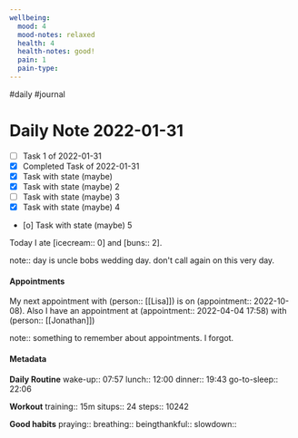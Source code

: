 ```yaml
---
wellbeing:
  mood: 4
  mood-notes: relaxed
  health: 4
  health-notes: good!
  pain: 1
  pain-type: 
---
```

#daily #journal

# Daily Note 2022-01-31

- [ ] Task 1 of 2022-01-31
- [x] Completed Task of 2022-01-31
- [x] Task with state (maybe)
- [x] Task with state (maybe) 2
- [ ] Task with state (maybe) 3
- [x] Task with state (maybe) 4
- [o] Task with state (maybe) 5

Today I ate [icecream:: 0] and [buns:: 2].

note:: day is uncle bobs wedding day. don't call again on this very day.

#### Appointments
My next appointment with (person:: [[Lisa]]) is on (appointment:: 2022-10-08).
Also I have an appointment at (appointment:: 2022-04-04 17:58) with (person:: [[Jonathan]])

note:: something to remember about appointments. I forgot.

#### Metadata

**Daily Routine**
wake-up:: 07:57
lunch:: 12:00
dinner:: 19:43
go-to-sleep:: 22:06

**Workout**
training:: 15m
situps:: 24
steps:: 10242

**Good habits**
praying:: 
breathing:: 
beingthankful:: 
slowdown:: 
